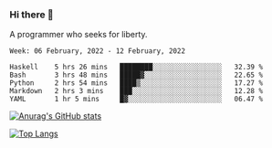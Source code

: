 ### Hi there 👋

<!--
**shejialuo/shejialuo** is a ✨ _special_ ✨ repository because its `README.md` (this file) appears on your GitHub profile.

Here are some ideas to get you started:

- 🔭 I’m currently working on ...
- 🌱 I’m currently learning ...
- 👯 I’m looking to collaborate on ...
- 🤔 I’m looking for help with ...
- 💬 Ask me about ...
- 📫 How to reach me: ...
- 😄 Pronouns: ...
- ⚡ Fun fact: ...
-->

A programmer who seeks for liberty.

<!--START_SECTION:waka-->
```text
Week: 06 February, 2022 - 12 February, 2022

Haskell    5 hrs 26 mins   ████████░░░░░░░░░░░░░░░░░   32.39 % 
Bash       3 hrs 48 mins   █████▓░░░░░░░░░░░░░░░░░░░   22.65 % 
Python     2 hrs 54 mins   ████▒░░░░░░░░░░░░░░░░░░░░   17.27 % 
Markdown   2 hrs 3 mins    ███░░░░░░░░░░░░░░░░░░░░░░   12.28 % 
YAML       1 hr 5 mins     █▓░░░░░░░░░░░░░░░░░░░░░░░   06.47 % 
```
<!--END_SECTION:waka-->

[![Anurag's GitHub stats](https://github-readme-stats.vercel.app/api?username=shejialuo&show_icons=true&theme=dracula)](https://github.com/anuraghazra/github-readme-stats)

[![Top Langs](https://github-readme-stats.vercel.app/api/top-langs/?username=shejialuo&layout=compact&hide=javascript,html,css,typescript,tex)](https://github.com/anuraghazra/github-readme-stats)
